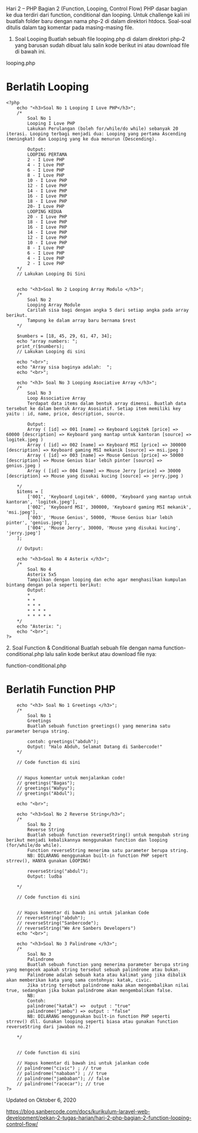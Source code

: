 Hari 2 – PHP Bagian 2 (Function, Looping, Control Flow)
PHP dasar bagian ke dua terdiri dari function, conditional dan looping. Untuk challenge kali ini buatlah folder baru dengan nama php-2 di dalam direktori htdocs. Soal-soal ditulis dalam tag komentar pada masing-masing file.

1. Soal Looping
Buatlah sebuah file looping.php di dalam direktori php-2 yang barusan sudah dibuat lalu salin kode berikut ini atau download file di bawah ini.

looping.php

<!DOCTYPE html>
<html lang="en">
<head>
    <meta charset="UTF-8">
    <meta name="viewport" content="width=device-width, initial-scale=1.0">
    <meta http-equiv="X-UA-Compatible" content="ie=edge">
    <title>Looping</title>
</head>
<body>
    <h1>Berlatih Looping</h1>

    <?php 
        echo "<h3>Soal No 1 Looping I Love PHP</h3>";
        /* 
            Soal No 1 
            Looping I Love PHP
            Lakukan Perulangan (boleh for/while/do while) sebanyak 20 iterasi. Looping terbagi menjadi dua: Looping yang pertama Ascending (meningkat) dan Looping yang ke dua menurun (Descending). 

            Output: 
            LOOPING PERTAMA
            2 - I Love PHP
            4 - I Love PHP
            6 - I Love PHP
            8 - I Love PHP
            10 - I Love PHP
            12 - I Love PHP
            14 - I Love PHP
            16 - I Love PHP
            18 - I Love PHP
            20- I Love PHP
            LOOPING KEDUA
            20 - I Love PHP
            18 - I Love PHP
            16 - I Love PHP
            14 - I Love PHP
            12 - I Love PHP
            10 - I Love PHP
            8 - I Love PHP
            6 - I Love PHP
            4 - I Love PHP
            2 - I Love PHP
        */
        // Lakukan Looping Di Sini


        echo "<h3>Soal No 2 Looping Array Modulo </h3>";
        /* 
            Soal No 2
            Looping Array Module
            Carilah sisa bagi dengan angka 5 dari setiap angka pada array berikut.
            Tampung ke dalam array baru bernama $rest 
        */

        $numbers = [18, 45, 29, 61, 47, 34];
        echo "array numbers: ";
        print_r($numbers);
        // Lakukan Looping di sini

        echo "<br>";
        echo "Array sisa baginya adalah:  "; 
        echo "<br>";

        echo "<h3> Soal No 3 Looping Asociative Array </h3>";
        /* 
            Soal No 3
            Loop Associative Array
            Terdapat data items dalam bentuk array dimensi. Buatlah data tersebut ke dalam bentuk Array Asosiatif. Setiap item memiliki key yaitu : id, name, price, description, source. 
            
            Output: 
            Array ( [id] => 001 [name] => Keyboard Logitek [price] => 60000 [description] => Keyboard yang mantap untuk kantoran [source] => logitek.jpeg ) 
            Array ( [id] => 002 [name] => Keyboard MSI [price] => 300000 [description] => Keyboard gaming MSI mekanik [source] => msi.jpeg ) 
            Array ( [id] => 003 [name] => Mouse Genius [price] => 50000 [description] => Mouse Genius biar lebih pinter [source] => genius.jpeg ) 
            Array ( [id] => 004 [name] => Mouse Jerry [price] => 30000 [description] => Mouse yang disukai kucing [source] => jerry.jpeg ) 

        */
        $items = [
            ['001', 'Keyboard Logitek', 60000, 'Keyboard yang mantap untuk kantoran', 'logitek.jpeg'], 
            ['002', 'Keyboard MSI', 300000, 'Keyboard gaming MSI mekanik', 'msi.jpeg'],
            ['003', 'Mouse Genius', 50000, 'Mouse Genius biar lebih pinter', 'genius.jpeg'],
            ['004', 'Mouse Jerry', 30000, 'Mouse yang disukai kucing', 'jerry.jpeg']
        ];
        
        // Output: 
        
        echo "<h3>Soal No 4 Asterix </h3>";
        /* 
            Soal No 4
            Asterix 5x5
            Tampilkan dengan looping dan echo agar menghasilkan kumpulan bintang dengan pola seperti berikut: 
            Output: 
            * 
            * * 
            * * * 
            * * * * 
            * * * * *
        */
        echo "Asterix: ";
        echo "<br>";        
    ?>

</body>
</html>
2. Soal Function & Conditional
Buatlah sebuah file dengan nama function-conditional.php lalu salin kode berikut atau download file nya:

function-conditional.php

<!DOCTYPE html>
<html lang="en">
<head>
    <meta charset="UTF-8">
    <meta name="viewport" content="width=device-width, initial-scale=1.0">
    <meta http-equiv="X-UA-Compatible" content="ie=edge">
    <title>Function</title>
</head>
<body>
    <h1>Berlatih Function PHP</h1>
    <?php 

        echo "<h3> Soal No 1 Greetings </h3>";
        /* 
            Soal No 1
            Greetings
            Buatlah sebuah function greetings() yang menerima satu parameter berupa string. 

            contoh: greetings("abduh");
            Output: "Halo Abduh, Selamat Datang di Sanbercode!"
        */

        // Code function di sini


        // Hapus komentar untuk menjalankan code!
        // greetings("Bagas");
        // greetings("Wahyu");
        // greetings("Abdul");

        echo "<br>";
        
        echo "<h3>Soal No 2 Reverse String</h3>";
        /* 
            Soal No 2
            Reverse String
            Buatlah sebuah function reverseString() untuk mengubah string berikut menjadi kebalikannya menggunakan function dan looping (for/while/do while).
            Function reverseString menerima satu parameter berupa string.
            NB: DILARANG menggunakan built-in function PHP sepert strrev(), HANYA gunakan LOOPING!

            reverseString("abdul");
            Output: ludba
            
        */
 
        // Code function di sini 


        // Hapus komentar di bawah ini untuk jalankan Code
        // reverseString("abduh");
        // reverseString("Sanbercode");
        // reverseString("We Are Sanbers Developers")
        echo "<br>";

        echo "<h3>Soal No 3 Palindrome </h3>";
        /* 
            Soal No 3 
            Palindrome
            Buatlah sebuah function yang menerima parameter berupa string yang mengecek apakah string tersebut sebuah palindrome atau bukan. 
            Palindrome adalah sebuah kata atau kalimat yang jika dibalik akan memberikan kata yang sama contohnya: katak, civic.
            Jika string tersebut palindrome maka akan mengembalikan nilai true, sedangkan jika bukan palindrome akan mengembalikan false.
            NB: 
            Contoh: 
            palindrome("katak") =>  output : "true"
            palindrome("jambu") => output : "false"
            NB: DILARANG menggunakan built-in function PHP seperti strrev() dll. Gunakan looping seperti biasa atau gunakan function reverseString dari jawaban no.2!
            
        */


        // Code function di sini
        
        // Hapus komentar di bawah ini untuk jalankan code
        // palindrome("civic") ; // true
        // palindrome("nababan") ; // true
        // palindrome("jambaban"); // false
        // palindrome("racecar"); // true
    ?>
</body>
</html>

Updated on Oktober 6, 2020

https://blog.sanbercode.com/docs/kurikulum-laravel-web-development/pekan-2-tugas-harian/hari-2-php-bagian-2-function-looping-control-flow/